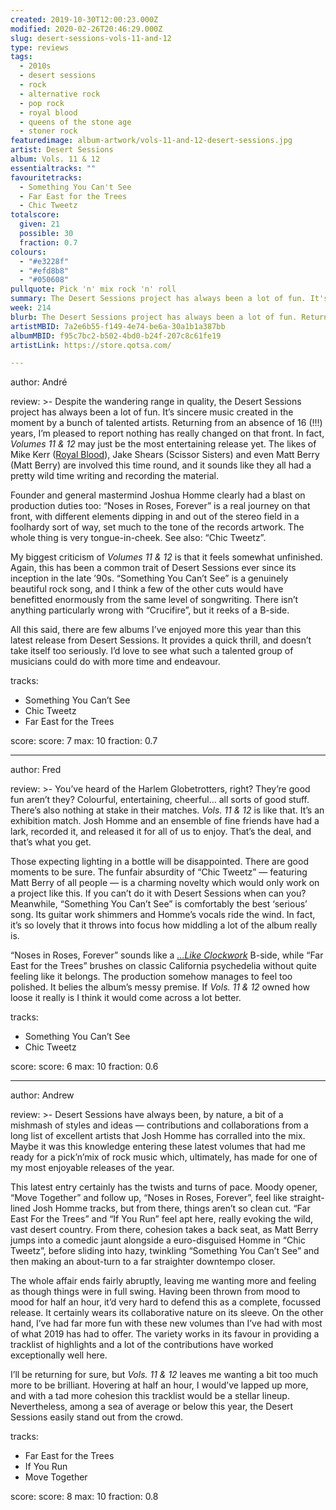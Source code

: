 ```yaml
---
created: 2019-10-30T12:00:23.000Z
modified: 2020-02-26T20:46:29.000Z
slug: desert-sessions-vols-11-and-12
type: reviews
tags:
  - 2010s
  - desert sessions
  - rock
  - alternative rock
  - pop rock
  - royal blood
  - queens of the stone age
  - stoner rock
featuredimage: album-artwork/vols-11-and-12-desert-sessions.jpg
artist: Desert Sessions
album: Vols. 11 & 12
essentialtracks: ""
favouritetracks:
  - Something You Can't See
  - Far East for the Trees
  - Chic Tweetz
totalscore:
  given: 21
  possible: 30
  fraction: 0.7
colours:
  - "#e3228f"
  - "#efd8b8"
  - "#050608"
pullquote: Pick 'n' mix rock 'n' roll
summary: The Desert Sessions project has always been a lot of fun. It's sincere music created in the moment by a bunch of talented artists. Returning from an absence of 16 (!!!) years, I'm pleased to report nothing has really changed on that front.
week: 214
blurb: The Desert Sessions project has always been a lot of fun. Returning from an absence of 16 (!!!) years, nothing has really changed on that front.
artistMBID: 7a2e6b55-f149-4e74-be6a-30a1b1a387bb
albumMBID: f95c7bc2-b502-4bd0-b24f-207c8c61fe19
artistLink: https://store.qotsa.com/

---
```

author: André

review: >-
  Despite the wandering range in quality, the Desert Sessions project has always been a lot of fun. It’s sincere music created in the moment by a bunch of talented artists. Returning from an absence of 16 (!!!) years, I’m pleased to report nothing has really changed on that front. In fact, *Volumes 11 & 12* may just be the most entertaining release yet. The likes of Mike Kerr ([Royal Blood](/reviews/royal-blood-how-did-we-get-so-dark/)), Jake Shears (Scissor Sisters) and even Matt Berry (Matt Berry) are involved this time round, and it sounds like they all had a pretty wild time writing and recording the material. 
  
  Founder and general mastermind Joshua Homme clearly had a blast on production duties too: “Noses in Roses, Forever” is a real journey on that front, with different elements dipping in and out of the stereo field in a foolhardy sort of way, set much to the tone of the records artwork. The whole thing is very tongue-in-cheek. See also: “Chic Tweetz”.

  My biggest criticism of *Volumes 11 & 12* is that it feels somewhat unfinished. Again, this has been a common trait of Desert Sessions ever since its inception in the late ’90s. “Something You Can’t See” is a genuinely beautiful rock song, and I think a few of the other cuts would have benefitted enormously from the same level of songwriting. There isn’t anything particularly wrong with “Crucifire”, but it reeks of a B-side. 
  
  All this said, there are few albums I’ve enjoyed more this year than this latest release from Desert Sessions. It provides a quick thrill, and doesn’t take itself too seriously. I’d love to see what such a talented group of musicians could do with more time and endeavour.

tracks:
  - Something You Can’t See
  - ­­Chic Tweetz
  - ­­Far East for the Trees

score:
  score: 7
  max: 10
  fraction: 0.7

---
author: Fred

review: >-
  You’ve heard of the Harlem Globetrotters, right? They’re good fun aren’t they? Colourful, entertaining, cheerful… all sorts of good stuff. There’s also nothing at stake in their matches. *Vols. 11 & 12* is like that. It’s an exhibition match. Josh Homme and an ensemble of fine friends have had a lark, recorded it, and released it for all of us to enjoy. That’s the deal, and that’s what you get.

  Those expecting lighting in a bottle will be disappointed. There are good moments to be sure. The funfair absurdity of “Chic Tweetz” — featuring Matt Berry of all people — is a charming novelty which would only work on a project like this. If you can’t do it with Desert Sessions when can you? Meanwhile, “Something You Can’t See” is comfortably the best ‘serious’ song. Its guitar work shimmers and Homme’s vocals ride the wind. In fact, it’s so lovely that it throws into focus how middling a lot of the album really is.

  “Noses in Roses, Forever” sounds like a [*…Like Clockwork*](/reviews/queens-of-the-stone-age-like-clockwork/) B-side, while “Far East for the Trees” brushes on classic California psychedelia without quite feeling like it belongs. The production somehow manages to feel too polished. It belies the album’s messy premise. If *Vols. 11 & 12* owned how loose it really is I think it would come across a lot better.

tracks:
  - Something You Can’t See
  - ­­Chic Tweetz

score:
  score: 6
  max: 10
  fraction: 0.6

---
author: Andrew

review: >-
  Desert Sessions have always been, by nature, a bit of a mishmash of styles and ideas — contributions and collaborations from a long list of excellent artists that Josh Homme has corralled into the mix. Maybe it was this knowledge entering these latest volumes that had me ready for a pick’n’mix of rock music which, ultimately, has made for one of my most enjoyable releases of the year.

  This latest entry certainly has the twists and turns of pace. Moody opener, “Move Together” and follow up, “Noses in Roses, Forever”, feel like straight-lined Josh Homme tracks, but from there, things aren’t so clean cut. “Far East For the Trees” and “If You Run” feel apt here, really evoking the wild, vast desert country. From there, cohesion takes a back seat, as Matt Berry jumps into a comedic jaunt alongside a euro-disguised Homme in “Chic Tweetz”, before sliding into hazy, twinkling “Something You Can’t See” and then making an about-turn to a far straighter downtempo closer.

  The whole affair ends fairly abruptly, leaving me wanting more and feeling as though things were in full swing. Having been thrown from mood to mood for half an hour, it’d very hard to defend this as a complete, focussed release. It certainly wears its collaborative nature on its sleeve. On the other hand, I’ve had far more fun with these new volumes than I’ve had with most of what 2019 has had to offer. The variety works in its favour in providing a tracklist of highlights and a lot of the contributions have worked exceptionally well here.

  I’ll be returning for sure, but *Vols. 11 & 12* leaves me wanting a bit too much more to be brilliant. Hovering at half an hour, I would’ve lapped up more, and with a tad more cohesion this tracklist would be a stellar lineup. Nevertheless, among a sea of average or below this year, the Desert Sessions easily stand out from the crowd.

tracks:
  - Far East for the Trees
  - ­­If You Run
  - ­­Move Together

score:
  score: 8
  max: 10
  fraction: 0.8
